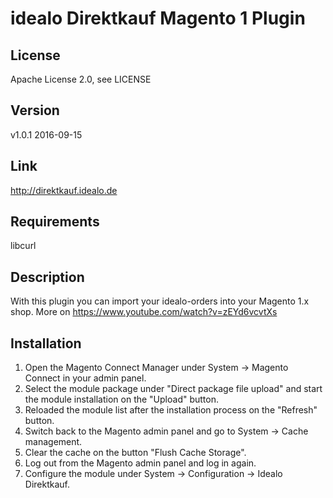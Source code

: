 # idealo Direktkauf Magento 1 Plugin

## License
Apache License 2.0, see LICENSE

## Version
v1.0.1 2016-09-15

## Link
http://direktkauf.idealo.de

## Requirements
libcurl

## Description
With this plugin you can import your idealo-orders into your Magento 1.x shop.
More on https://www.youtube.com/watch?v=zEYd6vcvtXs

## Installation
1. Open the Magento Connect Manager under System -> Magento Connect in your admin panel.
2. Select the module package under "Direct package file upload" and start the module installation on the "Upload" button.
3. Reloaded the module list after the installation process on the "Refresh" button.
4. Switch back to the Magento admin panel and go to System -> Cache management.
5. Clear the cache on the button "Flush Cache Storage".
6. Log out from the Magento admin panel and log in again.
7. Configure the module under System -> Configuration -> Idealo Direktkauf.